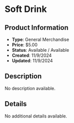 # Soft Drink

## Product Information
- **Type**: General Merchandise
- **Price**: $5.00
- **Status**: Available / Available
- **Created**: 11/9/2024
- **Updated**: 11/9/2024

## Description
No description available.



## Details
No additional details available.
